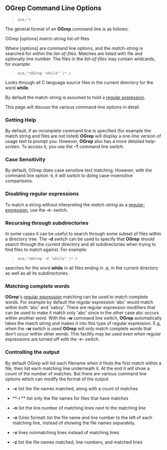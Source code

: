 ## OGrep Command Line Options

>     ace;">
 The general format of an **OGrep** command line is as follows:
 
 OGrep \[options\] match-string list-of-files
 
 Where \[options\] are command line options, and the _match-string_ is searched for within the _list-of-files_.  Matches are listed with file and optionally line number.  The files in the _list-of-files_ may contain wildcards, for example:
 
>     ace;">OGrep "while" \*.c
 
 Looks through all C language source files in the current directory for the word **while**.
 
 By default the match-string is assumed to hold a [regular expression](OGrep%20Regular%20Expressions.md).
 
 This page will discuss the various command-line options in detail.


### Getting Help

 By default, if an incomplete command line is specified (for example the match string and files are not listed) **OGrep** will display a one-line version of usage text to prompt you.  However, **OGrep** also has a more detailed help-screen.  To access it, you use the **-?**  command line switch.


### Case Sensitivity

 By default, OGrep does case sensitive text matching.  However, with the command line option **-i**, it will switch to doing case-insensitive comparisons.


### Disabling regular expressions

 To match a string without interpreting the _match-string_ as a [regular-expression](OGrep%20Regular%20Expressions.md), use the **-r-**  switch.


### Recursing through subdirectories

 In some cases it can be useful to search through some subset of files within a directory tree.  The **-d** switch can be used to specify that **OGrep** should search through the current directory and all subdirectories when trying to find files to match against.  For example:
 
>     ace;">OGrep -d "while" \*.c
 
 searches for the word **while** in all files ending in **.c**, in the current directory as well as all its subdirectories.


### Matching complete words

 **OGrep**'s [regular expression](OGrep%20Regular%20Expressions.md) matching can be used to match complete words.  For example by default the regular expression 'abc'  would match within both 'abc' and 'xabcy'.  There are regular expression modifiers that can be used to make it match only 'abc' since in the other case abc occurs within another word.  With the **-w** command line switch, **OGrep** automatically takes the match string and makes it into this type of regular expression.  E.g, when the **-w** switch is used **OGrep** will only match complete words that don't occur within other words.  This facility may be used even when regular expressions are turned off with the **-r-** switch.


### Controlling the output

 By default OGrep will list each filename when it finds the first match within a file, then list each matching line underneath it.  At the end it will show a count of the number of matches.  But there are various command line options which can modify the format of the output.
 
* **-c**  list the file names matched, along with a count of matches
   
* **-l ** list only the file names for files that have matches
* **-n** list the line number of matching lines next to the matching line
* **-o** (Unix format) list the file name and line number to the left of each matching line, instead of showing the file names separately.
* **-v** lines nonmatching lines instead of matching lines
* **-z** list the file names matched, line numbers, and matched lines
   
  
 